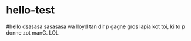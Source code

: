 # hello-test
#hello 
dsasasa
sasasasa
 wa lloyd tan dir p gagne gros lapia kot toi, ki to p donne zot manG. LOL
